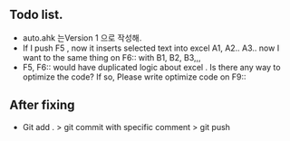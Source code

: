 ## Todo list.

- auto.ahk  는Version 1 으로 작성해.
- If I push F5 , now it inserts selected text into excel A1, A2.. A3..  now I want to the same thing on F6:: with B1, B2, B3,,,  
- F5, F6::  would have duplicated logic about excel .  Is there any way to optimize the code? If so, Please write optimize code on F9::

## After fixing

- Git add . > git commit with specific comment > git push  



